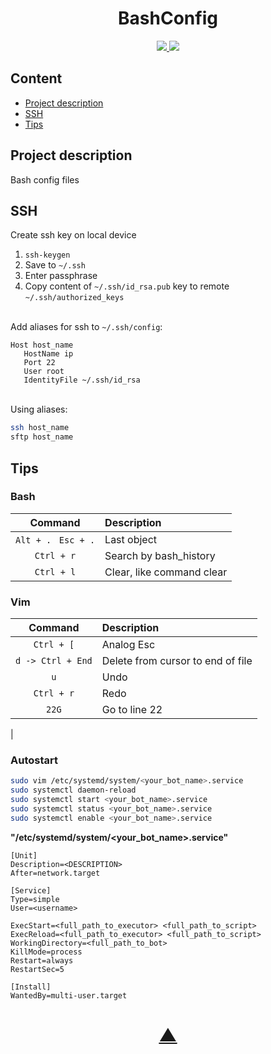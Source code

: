 <h1 align="center">BashConfig</h1>

<p align="center">
  <a href="https://github.com/Pendosv">
    <img src="https://img.shields.io/github/followers/Pendosv?label=Follow&style=social">
  </a>
  <a href="https://github.com/Pendosv/BashConfig">
    <img src="https://img.shields.io/github/stars/Pendosv/BashConfig?style=social">
  </a>
</p>


## Content
* [Project description](#chapter-0)
* [SSH](#chapter-1)
* [Tips](#chapter-2)


<a id="chapter-0"></a>
## Project description

Bash config files


<a id="chapter-1"></a>
## SSH

Create ssh key on local device

1. `ssh-keygen`
2. Save to `~/.ssh`
3. Enter passphrase 
4. Copy content of `~/.ssh/id_rsa.pub` key to remote `~/.ssh/authorized_keys`

\
Add aliases for ssh to `~/.ssh/config`:
```
Host host_name
   HostName ip
   Port 22
   User root
   IdentityFile ~/.ssh/id_rsa
 ```

\
Using aliases:
```bash
ssh host_name
sftp host_name
```

<a id="chapter-2"></a>
## Tips

### Bash
|       Command                       |   Description            |
|:------------------:                 | :------------------      |
|```Alt + . ``` ```Esc + .```         | Last object              |
|```Ctrl + r```                       | Search by bash_history   |
|```Ctrl + l```                       | Clear, like command clear |


### Vim

|       Command        |   Description                           |
|:------------------:  | :------------------------------------   |
|```Ctrl + [```        |  Analog Esc                             |
|```d -> Ctrl + End``` |  Delete from cursor to end of file      |
| ```u```              |  Undo                                   |
|   ```Ctrl + r```     |  Redo                                   |
|    ```22G```         |  Go to line 22
|


### Autostart

```bash
sudo vim /etc/systemd/system/<your_bot_name>.service
sudo systemctl daemon-reload
sudo systemctl start <your_bot_name>.service
sudo systemctl status <your_bot_name>.service
sudo systemctl enable <your_bot_name>.service
```

**"/etc/systemd/system/<your_bot_name>.service"**
```text
[Unit]
Description=<DESCRIPTION>
After=network.target

[Service]
Type=simple
User=<username>

ExecStart=<full_path_to_executor> <full_path_to_script>
ExecReload=<full_path_to_executor> <full_path_to_script>
WorkingDirectory=<full_path_to_bot>
KillMode=process
Restart=always
RestartSec=5

[Install]
WantedBy=multi-user.target

```

<h1 align="center"><a href="#top">▲</a></h1>
